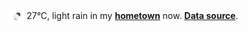 <img src="assets/weather.png?hour=2024-08-24-17" alt="light rain" width="25" height="25" style="vertical-align:middle;position:relative;top:-1pt;"/> 27&deg;C, light rain in my [**hometown**](https://en.wikipedia.org/wiki/Shantou) now. [**Data source**](https://openweathermap.org/).